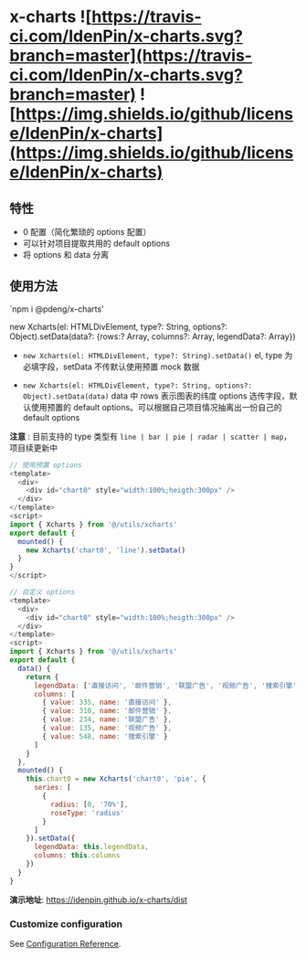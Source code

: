 # x-charts ![https://travis-ci.com/IdenPin/x-charts.svg?branch=master](https://travis-ci.com/IdenPin/x-charts.svg?branch=master) ![https://img.shields.io/github/license/IdenPin/x-charts](https://img.shields.io/github/license/IdenPin/x-charts)

## 特性

- 0 配置（简化繁琐的 options 配置）
- 可以针对项目提取共用的 default options
- 将 options 和 data 分离

## 使用方法

`npm i @pdeng/x-charts'

new Xcharts(el: HTMLDivElement, type?: String, options?: Object).setData(data?: {rows:? Array, columns?: Array, legendData?: Array})

- `new Xcharts(el: HTMLDivElement, type?: String).setData()`
  el, type 为必填字段，setData 不传默认使用预置 mock 数据

- `new Xcharts(el: HTMLDivElement, type?: String, options?: Object).setData(data)`
  data 中 rows 表示图表的纬度
  options 选传字段，默认使用预置的 default options。可以根据自己项目情况抽离出一份自己的 default options

**注意** : 目前支持的 type 类型有 `line | bar | pie | radar | scatter | map`，项目续更新中

```js
// 使用预置 options
<template>
  <div>
    <div id="chart0" style="width:100%;heigth:300px" />
  </div>
</template>
<script>
import { Xcharts } from '@/utils/xcharts'
export default {
  mounted() {
    new Xcharts('chart0', 'line').setData()
  }
}
</script>

// 自定义 options
<template>
  <div>
    <div id="chart0" style="width:100%;heigth:300px" />
  </div>
</template>
<script>
import { Xcharts } from '@/utils/xcharts'
export default {
  data() {
    return {
      legendData: ['直接访问', '邮件营销', '联盟广告', '视频广告', '搜索引擎'],
      columns: [
        { value: 335, name: '直接访问' },
        { value: 310, name: '邮件营销' },
        { value: 234, name: '联盟广告' },
        { value: 135, name: '视频广告' },
        { value: 548, name: '搜索引擎' }
      ]
    }
  },
  mounted() {
    this.chart0 = new Xcharts('chart0', 'pie', {
      series: [
        {
          radius: [0, '70%'],
          roseType: 'radius'
        }
      ]
    }).setData({
      legendData: this.legendData,
      columns: this.columns
    })
  }
}
```

**演示地址**: https://idenpin.github.io/x-charts/dist

### Customize configuration

See [Configuration Reference](https://cli.vuejs.org/config/).
